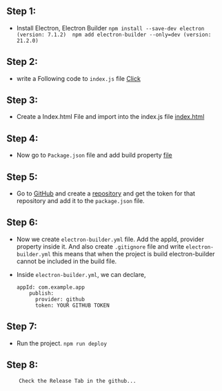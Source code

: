 ## Step 1:
- Install Electron, Electron Builder
        `
        npm install --save-dev electron  (version: 7.1.2) 
        npm add electron-builder --only=dev (version: 21.2.0)
        `       
## Step 2:
- write a Following code to `index.js` file 
       [Click](https://github.com/anwar1903/AutoUpdateApplication/blob/dev/index.js#L1)
       
## Step 3:
- Create a Index.html File and import into the index.js file
          [index.html](https://github.com/anwar1903/AutoUpdateApplication/blob/dev/index.html)
        
## Step 4:
- Now go to `Package.json` file and add build property [file](https://github.com/anwar1903/AutoUpdateApplication/blob/dev/package.json)
    
## Step 5:
- Go to [GitHub](https://github.com) and create a [repository](https://github.com/new) and get the token for that repository
        and add it to the `package.json` file.

## Step 6:
- Now we create `electron-builder.yml` file.  Add the appId, provider property inside it.
        And also create `.gitignore` file and write `electron-builder.yml` 
          this means that when the project is build electron-builder cannot be included in the build file.
- Inside `electron-builder.yml`, we can declare,

   ``` 
   appId: com.example.app
       publish: 
         provider: github
         token: YOUR GITHUB TOKEN  
    ```
         
## Step 7:
- Run the project.
              ``` npm run deploy ```
       
## Step 8:
        Check the Release Tab in the github...
